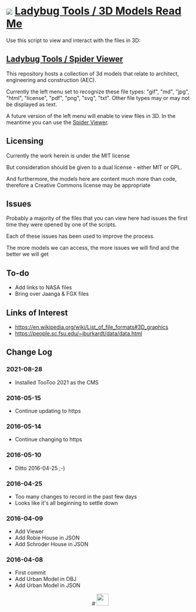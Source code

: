 # [![](https://pushme-pullyou.github.io/tootoo-2021/lib/assets/icons/mark-github.svg )](https://github.com/ladybug-tools/3d-models/ "Source code on GitHub" )  [Ladybug Tools / 3D Models Read Me]( https://ladybug.tools/3d-models/#README.md)

Use this script to view and interact with the files in 3D:

## [Ladybug Tools / Spider Viewer]( https://www.ladybug.tools/spider-2021/spider-viewer )

This repository hosts a collection of 3d models that relate to architect, engineering and construction (AEC).

Currently the left menu set to recognize these file types:  "gif", "md", "jpg", "html", "license", "pdf", "png", "svg", "txt". Other file types may or may not be displayed as text.

A future version of the left menu will enable to view files in 3D. In the meantime you can use the [Spider Viewer]( https://www.ladybug.tools/spider-2021/spider-viewer ).


## Licensing

Currently the work herein is under the MIT license

But consideration should be given to a dual license - either MIT or GPL.

And furthermore, the models here are content much more than code, therefore a Creative Commons license may be appropriate

## Issues

Probably a majority of the files that you can view here had issues the first time they were opened by one of the scripts.

Each of these issues has been used to improve the process.

The more models we can access, the more issues we will find and the better we will get


## To-do

* Add links to NASA files
* Bring over Jaanga & FGX files



## Links of Interest

* https://en.wikipedia.org/wiki/List_of_file_formats#3D_graphics
* https://people.sc.fsu.edu/~jburkardt/data/data.html


## Change Log

### 2021-08-28

* Installed TooToo 2021 as the CMS

### 2016-05-15

* Continue updating to https

### 2016-05-14

* Continue changing to https

### 2016-05-10

* Ditto 2016-04-25 ;-)

### 2016-04-25

* Too many changes to record in the past few days
* Looks like it's all beginning to settle down


### 2016-04-09

* Add Viewer
* Add Robie House in JSON
* Add Schroder House in JSON

### 2016-04-08

* First commit
* Add Urban Model in OBJ
* Add Urban Model in JSON


<center title="dingbat" >
# <a href=javascript:window.scrollTo(0,0); style=text-decoration:none; ><img src="https://ladybug.tools/assets/svg/ladybug.svg" width=32 ></a>
</center>
